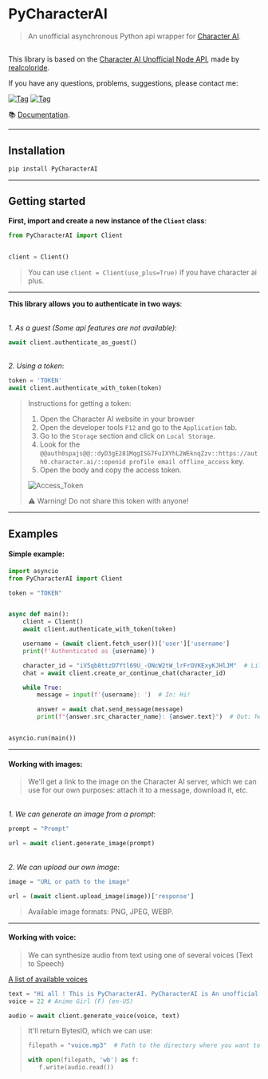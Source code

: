 # PyCharacterAI
> An unofficial asynchronous Python api wrapper for [Character AI](https://character.ai/).
##

This library is based on the [Character AI Unofficial Node API](https://github.com/realcoloride/node_characterai), made by [realcoloride](https://github.com/realcoloride). 

If you have any questions, problems, suggestions, please contact me:

[![Tag](https://img.shields.io/badge/discord-server-black?style=flat&logo=Discord)](https://discord.gg/MN7pMbH2)
[![Tag](https://img.shields.io/badge/telegram-dm-black?style=flat&logo=Telegram)](https://t.me/XtraF)


📚 [Documentation](https://github.com/Xtr4F/PyCharacterAI/blob/main/docs/welcome.md).

---
## Installation
```bash
pip install PyCharacterAI
```
---


## Getting started
**First, import and create a new instance of the `Client` class**:
```Python
from PyCharacterAI import Client


client = Client()
```

>  You can use `client = Client(use_plus=True)` if you have character ai
>  plus.
---

**This library allows you to authenticate in two ways**:

\
*1. As a guest (Some api features are not available)*:

```Python
await client.authenticate_as_guest()
```
\
*2. Using a token*:
```Python
token = 'TOKEN'
await client.authenticate_with_token(token)
```
> Instructions for getting a token:
> 
> 1. Open the Character AI website in your browser
> 2. Open the developer tools `F12` and go to the `Application` tab.
> 3. Go to the `Storage` section and click on `Local Storage`.
> 4. Look for the `@@auth0spajs@@::dyD3gE281MqgISG7FuIXYhL2WEknqZzv::https://auth0.character.ai/::openid profile email offline_access` key.
> 5. Open the body and copy the access token.
>
> ![Access_Token](https://i.imgur.com/09Q9mLe.png)
>
> ⚠️ Warning! Do not share this token with anyone!
---

## Examples
#### Simple example:
```Python
import asyncio
from PyCharacterAI import Client

token = "TOKEN"


async def main():
    client = Client()
    await client.authenticate_with_token(token)

    username = (await client.fetch_user())['user']['username']
    print(f'Authenticated as {username}')

    character_id = "iV5qb8ttzD7Ytl69U_-ONcW2tW_lrFrOVKExyKJHlJM"  # Lily (by @landon)
    chat = await client.create_or_continue_chat(character_id)

    while True:
        message = input(f'{username}: ')  # In: Hi!

        answer = await chat.send_message(message)
        print(f"{answer.src_character_name}: {answer.text}")  # Out: hello there! what kind of question you gonna ask me ? i'm here to assist you :)


asyncio.run(main())
```
---
#### Working with images:
> We'll get a link to the image on the Character AI server, which we can use for our own purposes: attach it to a message, download it, etc.

\
*1. We can generate an image from a prompt*:

```python
prompt = "Prompt"

url = await client.generate_image(prompt)
```
\
*2. We can upload our own image*:

```python
image = "URL or path to the image"

url = (await client.upload_image(image))['response']
```
> Available image formats: PNG, JPEG, WEBP.
>

---
#### Working with voice:
> We can synthesize audio from text using one of several voices (Text to Speech)

[A list of available voices](https://github.com/Xtr4F/PyCharacterAI/blob/main/docs/resources/voices.json)

```python
text = "Hi all ! This is PyCharacterAI. PyCharacterAI is An unofficial asynchronous api wrapper for Character AI. For Python."
voice = 22 # Anime Girl (F) (en-US)

audio = await client.generate_voice(voice, text)
```
>It'll return BytesIO, which we can use:
>
>```python
>filepath = "voice.mp3"  # Path to the directory where you want to save the audio
>
>with open(filepath, 'wb') as f:
>    f.write(audio.read())
>```




